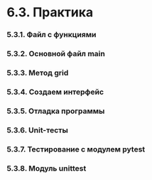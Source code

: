 # 6.3. Практика
### 5.3.1. Файл с функциями
### 5.3.2. Основной файл main
### 5.3.3. Метод grid 
### 5.3.4. Создаем интерфейс
### 5.3.5. Отладка программы
### 5.3.6. Unit-тесты
### 5.3.7. Тестирование с модулем pytest
### 5.3.8. Модуль unittest